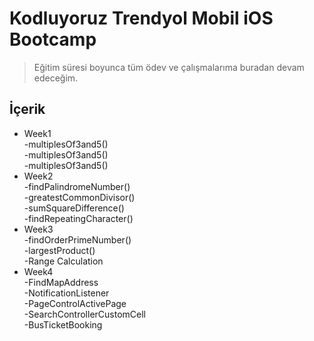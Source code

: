 <h1 class="code-line" data-line-start=0 data-line-end=1 ><a id="Kodluyoruz_Trendyol_Mobil_iOS_Bootcamp_0"></a>Kodluyoruz Trendyol Mobil iOS Bootcamp</h1>
<blockquote>
<p class="has-line-data" data-line-start="2" data-line-end="3">Eğitim süresi boyunca tüm ödev ve çalışmalarıma buradan devam edeceğim.</p>
</blockquote>
<h2 class="code-line" data-line-start=4 data-line-end=5 ><a id="erik_4"></a>İçerik</h2>
<ul>
<li class="has-line-data" data-line-start="6" data-line-end="10">Week1<br>
-multiplesOf3and5()<br>
-multiplesOf3and5()<br>
-multiplesOf3and5()</li>
<li class="has-line-data" data-line-start="10" data-line-end="15">Week2<br>
-findPalindromeNumber()<br>
-greatestCommonDivisor()<br>
-sumSquareDifference()<br>
-findRepeatingCharacter()</li>
<li class="has-line-data" data-line-start="15" data-line-end="19">Week3<br>
-findOrderPrimeNumber()<br>
-largestProduct()<br>
-Range Calculation</li>
<li class="has-line-data" data-line-start="19" data-line-end="25">Week4<br>
-FindMapAddress<br>
-NotificationListener<br>
-PageControlActivePage<br>
-SearchControllerCustomCell<br>
-BusTicketBooking</li>
</ul>
